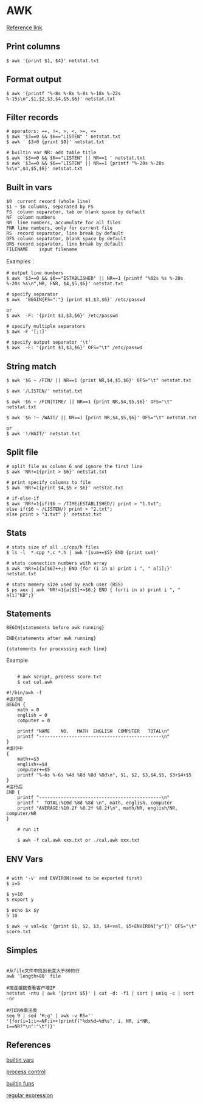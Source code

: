 # AWK

[Reference link](http://coolshell.cn/articles/9070.html)

## Print columns

	$ awk '{print $1, $4}' netstat.txt

## Format output

	$ awk '{printf "%-8s %-8s %-8s %-18s %-22s %-15s\n",$1,$2,$3,$4,$5,$6}' netstat.txt

## Filter records
	
	# operators: ==, !=, >, <, >=, <=
	$ awk '$3==0 && $6=="LISTEN" ' netstat.txt
	$ awk ' $3>0 {print $0}' netstat.txt

	# builtin var NR: add table title
	$ awk '$3==0 && $6=="LISTEN" || NR==1 ' netstat.txt
	$ awk '$3==0 && $6=="LISTEN" || NR==1 {printf "%-20s %-20s %s\n",$4,$5,$6}' netstat.txt

## Built in vars

	$0	current record (whole line)
	$1 ~ $n columns, separated by FS
	FS	column separator, tab or blank space by default
	NF	column numbers
	NR	line numbers, accumulate for all files
	FNR	line numbers, only for current file
	RS	record separator, line break by default
	OFS	column sepatator, blank space by default
	ORS	record separator, line break by default
	FILENAME	input filename

Examples：

	# output line numbers
	$ awk '$3==0 && $6=="ESTABLISHED" || NR==1 {printf "%02s %s %-20s %-20s %s\n",NR, FNR, $4,$5,$6}' netstat.txt

	# specify separator
	$ awk  'BEGIN{FS=":"} {print $1,$3,$6}' /etc/passwd
	
	or
	$ awk  -F: '{print $1,$3,$6}' /etc/passwd

	# specify multiple separators
	$ awk -F '[;:]'

	# specify output separator '\t'
	$ awk  -F: '{print $1,$3,$6}' OFS="\t" /etc/passwd		
	
## String match

	$ awk '$6 ~ /FIN/ || NR==1 {print NR,$4,$5,$6}' OFS="\t" netstat.txt
	
	$ awk '/LISTEN/' netstat.txt

	$ awk '$6 ~ /FIN|TIME/ || NR==1 {print NR,$4,$5,$6}' OFS="\t" netstat.txt

	$ awk '$6 !~ /WAIT/ || NR==1 {print NR,$4,$5,$6}' OFS="\t" netstat.txt

	or
	$ awk '!/WAIT/' netstat.txt
	
## Split file

	# split file as column 6 and ignore the first line
	$ awk 'NR!=1{print > $6}' netstat.txt

	# print specify columns to file
	$ awk 'NR!=1{print $4,$5 > $6}' netstat.txt

	# if-else-if
	$ awk 'NR!=1{if($6 ~ /TIME|ESTABLISHED/) print > "1.txt";
	else if($6 ~ /LISTEN/) print > "2.txt";
	else print > "3.txt" }' netstat.txt

## Stats

	# stats size of all .c/cpp/h files
	$ ls -l  *.cpp *.c *.h | awk '{sum+=$5} END {print sum}'

	# stats connection numbers with array
	$ awk 'NR!=1{a[$6]++;} END {for (i in a) print i ", " a[i];}' netstat.txt

	# stats memery size used by each user (RSS)
	$ ps aux | awk 'NR!=1{a[$1]+=$6;} END { for(i in a) print i ", " a[i]"KB";}'

## Statements

	BEGIN{statements before awk running}

	END{statements after awk running}

	{statements for processing each line}

Example

```

	# awk script, process score.txt
	$ cat cal.awk

#!/bin/awk -f
#运行前
BEGIN {
    math = 0
    english = 0
    computer = 0
 
    printf "NAME    NO.   MATH  ENGLISH  COMPUTER   TOTAL\n"
    printf "---------------------------------------------\n"
}
#运行中
{
    math+=$3
    english+=$4
    computer+=$5
    printf "%-6s %-6s %4d %8d %8d %8d\n", $1, $2, $3,$4,$5, $3+$4+$5
}
#运行后
END {
    printf "---------------------------------------------\n"
    printf "  TOTAL:%10d %8d %8d \n", math, english, computer
    printf "AVERAGE:%10.2f %8.2f %8.2f\n", math/NR, english/NR, computer/NR
}

	# run it

	$ awk -f cal.awk xxx.txt or ./cal.awk xxx.txt

```

## ENV Vars

```

# with '-v' and ENVIRON(need to be exported first)
$ x=5
 
$ y=10
$ export y
 
$ echo $x $y
5 10
 
$ awk -v val=$x '{print $1, $2, $3, $4+val, $5+ENVIRON["y"]}' OFS="\t" score.txt

```

## Simples

```

#从file文件中找出长度大于80的行
awk 'length>80' file
 
#按连接数查看客户端IP
netstat -ntu | awk '{print $5}' | cut -d: -f1 | sort | uniq -c | sort -nr
 
#打印99乘法表
seq 9 | sed 'H;g' | awk -v RS='' '{for(i=1;i<=NF;i++)printf("%dx%d=%d%s", i, NR, i*NR, i==NR?"\n":"\t")}'

```

## References

[builtin vars](http://www.gnu.org/software/gawk/manual/gawk.html#Built_002din-Variables)

[process control](http://www.gnu.org/software/gawk/manual/gawk.html#Statements)

[builtin funs](http://www.gnu.org/software/gawk/manual/gawk.html#Built_002din)

[regular expression](http://www.gnu.org/software/gawk/manual/gawk.html#Regexp)
